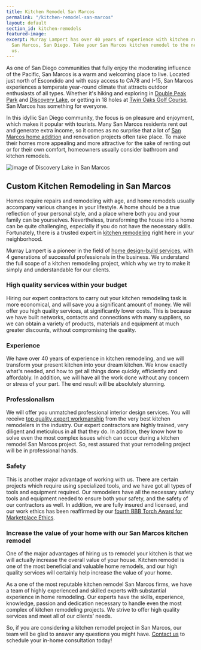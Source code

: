 ```yaml
---
title: Kitchen Remodel San Marcos
permalink: "/kitchen-remodel-san-marcos"
layout: default
section_id: kitchen-remodels
featured-image: 
excerpt: Murray Lampert has over 40 years of experience with kitchen remodeling in
  San Marcos, San Diego. Take your San Marcos kitchen remodel to the next level with
  us.
---
```


As one of San Diego communities that fully enjoy the moderating influence of the Pacific, San Marcos is a warm and welcoming place to live. Located just north of Escondido and with easy access to CA78 and I-15, San Marcos experiences a temperate year-round climate that attracts outdoor enthusiasts of all types. Whether it's hiking and exploring in [Double Peak Park](https://modernhiker.com/hike/double-peak/) and [Discovery Lake](http://www.san-marcos.net/Home/Components/FacilityDirectory/FacilityDirectory/164/1078), or getting in 18 holes at [Twin Oaks Golf Course](https://www.jcgolf.com/san-diego-golf-courses/twin-oaks/), San Marcos has something for everyone.

In this idyllic San Diego community, the focus is on pleasure and enjoyment, which makes it popular with tourists. Many San Marcos residents rent out and generate extra income, so it comes as no surprise that a lot of [San Marcos home addition](/home-additions-san-marcos) and renovation projects often take place. To make their homes more appealing and more attractive for the sake of renting out or for their own comfort, homeowners usually consider bathroom and kitchen remodels.

![image of Discovery Lake in San Marcos](https://groksurf.files.wordpress.com/2013/12/dsc6317a.jpg "Discovery Lake in San Marcos, CA")

## Custom Kitchen Remodeling in San Marcos

Homes require repairs and remodeling with age, and home remodels usually accompany various changes in your lifestyle. A home should be a true reflection of your personal style, and a place where both you and your family can be yourselves. Nevertheless, transforming the house into a home can be quite challenging, especially if you do not have the necessary skills. Fortunately, there is a trusted expert in [kitchen remodeling](/san-diego-kitchen-remodeling-services) right here in your neighborhood.

Murray Lampert is a pioneer in the field of [home design-build services](/design-build-services-san-diego), with 4 generations of successful professionals in the business. We understand the full scope of a kitchen remodeling project, which why we try to make it simply and understandable for our clients.

### High quality services within your budget

Hiring our expert contractors to carry out your kitchen remodeling task is more economical, and will save you a significant amount of money. We will offer you high quality services, at significantly lower costs. This is because we have built networks, contacts and connections with many suppliers, so we can obtain a variety of products, materials and equipment at much greater discounts, without compromising the quality.

### Experience

We have over 40 years of experience in kitchen remodeling, and we will transform your present kitchen into your dream kitchen. We know exactly what's needed, and how to get all things done quickly, efficiently and affordably. In addition, we will have all the work done without any concern or stress of your part. The end result will be absolutely stunning.

### Professionalism

We will offer you unmatched professional interior design services. You will receive [top quality expert workmanship](/murray-lampert-recognized-among-north-americas-best) from the very best kitchen remodelers in the industry. Our expert contractors are highly trained, very diligent and meticulous in all that they do. In addition, they know how to solve even the most complex issues which can occur during a kitchen remodel San Marcos project. So, rest assured that your remodeling project will be in professional hands.

### Safety

This is another major advantage of working with us. There are certain projects which require using specialized tools, and we have got all types of tools and equipment required. Our remodelers have all the necessary safety tools and equipment needed to ensure both your safety, and the safety of our contractors as well. In addition, we are fully insured and licensed, and our work ethics has been reaffirmed by our [fourth BBB Torch Award for Marketplace Ethics](/another-better-business-bureau-torch-award).

### Increase the value of your home with our San Marcos kitchen remodel

One of the major advantages of hiring us to remodel your kitchen is that we will actually increase the overall value of your house. Kitchen remodel is one of the most beneficial and valuable home remodels, and our high quality services will certainly help increase the value of your home.

As a one of the most reputable kitchen remodel San Marcos firms, we have a team of highly experienced and skilled experts with substantial experience in home remodeling. Our experts have the skills, experience, knowledge, passion and dedication necessary to handle even the most complex of kitchen remodeling projects. We strive to offer high quality services and meet all of our clients’ needs.

So, if you are considering a kitchen remodel project in San Marcos, our team will be glad to answer any questions you might have. [Contact us](#quick-contact) to schedule your in-home consultation today!
